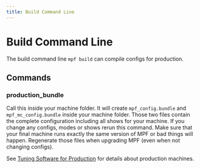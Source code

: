 ```yaml
---
title: Build Command Line
---
```


# Build Command Line


The build command line `mpf build` can compile configs for production.

## Commands

### production_bundle

Call this inside your machine folder. It will create `mpf_config.bundle`
and `mpf_mc_config.bundle` inside your machine folder. Those two files
contain the complete configuration including all shows for your machine.
If you change any configs, modes or shows rerun this command. Make sure
that your final machine runs exactly the same version of MPF or bad
things will happen. Regenerate those files when upgrading MPF (even when
not changing configs).

See [Tuning Software for Production](../finalization/software.md) for details
about production machines.
